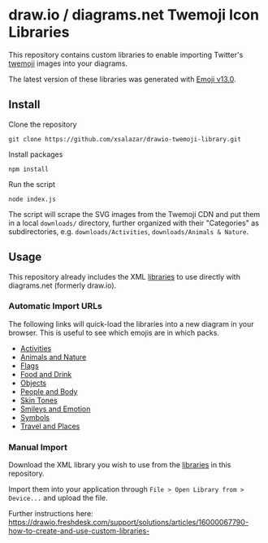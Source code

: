 # draw.io / diagrams.net Twemoji Icon Libraries

This repository contains custom libraries to enable importing Twitter's [twemoji](https://github.com/twitter/twemoji) images into your diagrams.

The latest version of these libraries was generated with [Emoji v13.0](https://unicode.org/emoji/charts-13.0/emoji-list.html).

## Install

Clone the repository

```shell
git clone https://github.com/xsalazar/drawio-twemoji-library.git
```

Install packages

```shell
npm install
```

Run the script

```shell
node index.js
```

The script will scrape the SVG images from the Twemoji CDN and put them in a local `downloads/` directory, further organized with their "Categories" as subdirectories, e.g. `downloads/Activities`, `downloads/Animals & Nature`.

## Usage

This repository already includes the XML [libraries](./libraries) to use directly with diagrams.net (formerly draw.io).

### Automatic Import URLs

The following links will quick-load the libraries into a new diagram in your browser. This is useful to see which emojis are in which packs.

- [Activities](https://app.diagrams.net/?splash=0&clibs=Uhttps%3A%2F%2Fraw.githubusercontent.com%2Fxsalazar%2Fdrawio-twemoji-library%2Fmain%2Flibraries%2FActivities.xml)
- [Animals and Nature](https://app.diagrams.net/?splash=0&clibs=Uhttps%3A%2F%2Fraw.githubusercontent.com%2Fxsalazar%2Fdrawio-twemoji-library%2Fmain%2Flibraries%2FAnimals%2520and%2520Nature.xml)
- [Flags](https://app.diagrams.net/?splash=0&clibs=Uhttps%3A%2F%2Fraw.githubusercontent.com%2Fxsalazar%2Fdrawio-twemoji-library%2Fmain%2Flibraries%2FFlags.xml)
- [Food and Drink](https://app.diagrams.net/?splash=0&clibs=Uhttps%3A%2F%2Fraw.githubusercontent.com%2Fxsalazar%2Fdrawio-twemoji-library%2Fmain%2Flibraries%2FFood%2520and%2520Drink.xml)
- [Objects](https://app.diagrams.net/?splash=0&clibs=Uhttps%3A%2F%2Fraw.githubusercontent.com%2Fxsalazar%2Fdrawio-twemoji-library%2Fmain%2Flibraries%2FObjects.xml)
- [People and Body](https://app.diagrams.net/?splash=0&clibs=Uhttps%3A%2F%2Fraw.githubusercontent.com%2Fxsalazar%2Fdrawio-twemoji-library%2Fmain%2Flibraries%2FPeople%2520and%2520Body.xml)
- [Skin Tones](https://app.diagrams.net/?splash=0&clibs=Uhttps%3A%2F%2Fraw.githubusercontent.com%2Fxsalazar%2Fdrawio-twemoji-library%2Fmain%2Flibraries%2FSkin%2520Tones.xml)
- [Smileys and Emotion](https://app.diagrams.net/?splash=0&clibs=Uhttps%3A%2F%2Fraw.githubusercontent.com%2Fxsalazar%2Fdrawio-twemoji-library%2Fmain%2Flibraries%2FSmileys%2520and%2520Emotion.xml)
- [Symbols](https://app.diagrams.net/?splash=0&clibs=Uhttps%3A%2F%2Fraw.githubusercontent.com%2Fxsalazar%2Fdrawio-twemoji-library%2Fmain%2Flibraries%2FSymbols.xml)
- [Travel and Places](https://app.diagrams.net/?splash=0&clibs=Uhttps%3A%2F%2Fraw.githubusercontent.com%2Fxsalazar%2Fdrawio-twemoji-library%2Fmain%2Flibraries%2FTravel%2520and%2520Places.xml)

### Manual Import

Download the XML library you wish to use from the [libraries](./libraries) in this repository.

Import them into your application through `File > Open Library from > Device...` and upload the file.

Further instructions here: https://drawio.freshdesk.com/support/solutions/articles/16000067790-how-to-create-and-use-custom-libraries-
